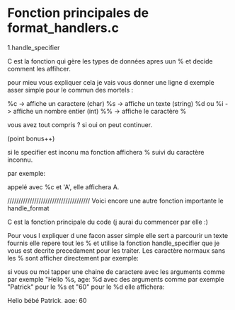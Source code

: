 # Fonction principales de format_handlers.c

1.handle_specifier

C est la fonction qui gère les types de données apres uun % et decide comment  les affihcer.

pour mieu vous expliquer cela je vais vous donner une ligne d exemple asser simple pour le commun des mortels :

%c -> affiche un caractere (char)
%s -> affiche un texte (string)
%d ou %i -> affiche un nombre entier (int)
%% -> affiche le caractère %

vous avez tout compris ?  si oui on peut continuer.

(point bonus++)

si le specifier est inconu ma fonction affichera % suivi du caractère inconnu.

par exemple:

appelé avec %c et 'A', elle affichera A.

/////////////////////////////////////
Voici encore une autre fonction importante le handle_format

C est la fonction principale du code (j aurai du commencer par elle :)

Pour vous l expliquer d une facon asser simple elle sert a parcourir un texte fournis elle repere tout les % et utilise la fonction handle_specifier que je vous est decrite precedament pour les traiter.
Les caractère normaux sans les % sont afficher directement par exemple:

si vous ou moi tapper une chaine de caractere avec les arguments comme par exemple "Hello %s, age: %d avec des arguments comme par exemple "Patrick" pour le %s et "60" pour le %d elle affichera:

Hello bébé Patrick, age: 60

///////////////////////////
Vous me suivez encore ?

# La fonction suivante c est write_number

Pour commencer on va faire la chose la plus simple afficher - si le chiffre est negatif

simple efficace nan on va un peu corcer la suite c est en sois asser simple a comprendre je vais vous l expliquer d une facon asser simple car je voudrais pas vous perdre :)

alors je vous est deja expliquer pour le nombres negatif c etais simple maintenant je vais vous expliquer la suite:

Alors elle divise le nombre par 10 pour extraire chaque chiffre, qu'elle stocke dans un tableau temporaire (buffer)

Pourquoi on divise les nombre par 10 ?

Car quand on divise un nombre par 10 on obtient:
Le reste avec % et le dernier chiffre
le quotient avec / le nombre sans le dernier chiffre.

Par exemple 1234 % 10 :
le dernier chiffre = 4
ensuite 1234/1à = 123 les chiffre restants
ainsi de suite...
jusqua 1 % 10 = 1, puis 1/10 = 0

Le probleme que vous avez remarquer c est que c est dans le mauvais par rapport au chiffre 4, 3, 2, 1, puis 0 mais Le 0 est pris en compte correctement grâce à la boucle do...while, qui garantit qu’un chiffre est toujours traité


c est donc cette partie de code qui remet le resultat dans le sens attendu
do {
    buffer[i++] = (n % 10) + '0'; // Extrait le dernier chiffre, convertit en caractère, et le met dans buffer
    n /= 10; // Réduit le nombre pour passer au prochain chiffre
} while (n > 0);


Chaque chiffre extrait est converti en caractère (+ '0') avant d’être mis dans buffer.
Par exemple, pour 1234, le tableau contiendra : ['4', '3', '2', '1'].


Étape 2 : Afficher les chiffres dans le bon ordre

while (--i >= 0) { // Parcourt le tableau de la fin au début
    write(1, &buffer[i], 1); // Affiche chaque chiffre
}

Cela affiche les chiffres dans l’ordre correct : 1, 2, 3, 4.

La grande question de la plupart des apotre est sur le fais de la necissiter du tableau temporaire (buffer)

Le tableau temporaire (buffer) est nécessaire car les chiffres sont extraits dans l’ordre inverse, mais doivent être affichés dans le bon ordre. C’est un simple espace de stockage pour tout organiser avant d’afficher.


/////////////////////////////////
////////////////////////////////
Bon on va faire une petite pause mais le plus long et le plus dur a comprendre pour certain est passé mais c etais un passage desagrable mais obligatoire pour vous detailler le code d une facon asser simple et detailler !!!

/////////////////////////////////
////////////////////////////////

# maintenant je vais passer au main.h c est simpe efficace il contient toute les fonction a appeller
et il y a aussi le _putchar.c c est negligeable si vous ne savez pas pourquoi je les cree et utiliser bonne chance que le sort puisse vous etre favorable <3

/////////////////////////////////
////////////////////////////////

et pour finir le bouquet final nous avonz le printf.c
           * * * *  * * *
           !!!!!!!!!!!!!!


# Cette fonction est une version simplifiée de printf en C. Elle permet d'afficher du texte formaté sur la sortie standard (stdout), en interprétant des spécificateurs comme %d, %s, %c, etc

if (!format)
    return (-1);
Si la chaîne format est nulle (vide ou invalide), la fonction retourne -1 pour signaler une erreur.


va_list args;
va_start(args, format);
va_list args : Une structure spéciale pour manipuler des arguments variables (comme ceux après "Hello %s, age: %d").
va_start : Initialise la liste args pour pouvoir récupérer les arguments supplémentaires passés à _printf.

printed_chars = handle_format(format, args);
handle_format : Une autre fonction (probablement dans le fichier handler.c) qui s’occupe de :
Parcourir la chaîne format.
Repérer les % pour détecter les spécificateurs (%d, %s, etc.).
Utiliser args pour récupérer les valeurs associées (par exemple, "Patrick" pour %s ou 60 pour %d).
Afficher le texte formaté.
printed_chars : Contient le nombre total de caractères affichés.


va_end(args);
Libère les ressources utilisées par args. C’est une bonne pratique pour éviter les fuites de mémoire.
                        bisous :)

return (printed_chars);
La fonction retourne le nombre total de caractères affichés.
Exemple : Si _printf affiche "Hello John", il retourne 10 (car il y a 10 caractères).

---c
int len = _printf("Name: %s, Age: %d\n", "Patrick", 60);
Fonctionnement :
format contient : "Name: %s, Age: %d\n".
Les arguments variables sont :
%s → "Patrick".
%d → 60.
handle_format :
Parcourt la chaîne et remplace %s par "Patrick".
Remplace %d par 60.
Affiche : "Name: Patrick, Age: 60\n".
La fonction retourne 23 (nombre total de caractères affichés).


Voila jespere vous avez passer un bon moment et que vous ayer compris ou en partie mon explication global optimal superman de la creation de mon propre printf


            au plaisir de nous revoir ♡


                         meurtphy








                         et dimdim ♡